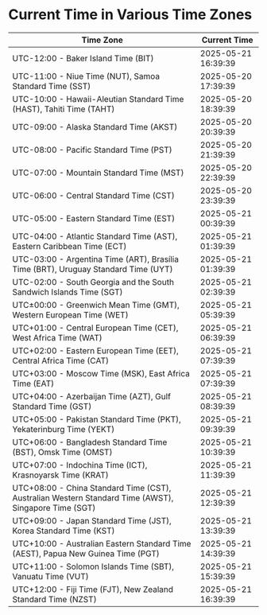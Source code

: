 # Current Time in Various Time Zones

| Time Zone | Current Time |
|-----------|--------------|
| UTC-12:00 - Baker Island Time (BIT) | 2025-05-21 16:39:39 |
| UTC-11:00 - Niue Time (NUT), Samoa Standard Time (SST) | 2025-05-20 17:39:39 |
| UTC-10:00 - Hawaii-Aleutian Standard Time (HAST), Tahiti Time (TAHT) | 2025-05-20 18:39:39 |
| UTC-09:00 - Alaska Standard Time (AKST) | 2025-05-20 20:39:39 |
| UTC-08:00 - Pacific Standard Time (PST) | 2025-05-20 21:39:39 |
| UTC-07:00 - Mountain Standard Time (MST) | 2025-05-20 22:39:39 |
| UTC-06:00 - Central Standard Time (CST) | 2025-05-20 23:39:39 |
| UTC-05:00 - Eastern Standard Time (EST) | 2025-05-21 00:39:39 |
| UTC-04:00 - Atlantic Standard Time (AST), Eastern Caribbean Time (ECT) | 2025-05-21 01:39:39 |
| UTC-03:00 - Argentina Time (ART), Brasília Time (BRT), Uruguay Standard Time (UYT) | 2025-05-21 01:39:39 |
| UTC-02:00 - South Georgia and the South Sandwich Islands Time (SGT) | 2025-05-21 02:39:39 |
| UTC±00:00 - Greenwich Mean Time (GMT), Western European Time (WET) | 2025-05-21 05:39:39 |
| UTC+01:00 - Central European Time (CET), West Africa Time (WAT) | 2025-05-21 06:39:39 |
| UTC+02:00 - Eastern European Time (EET), Central Africa Time (CAT) | 2025-05-21 07:39:39 |
| UTC+03:00 - Moscow Time (MSK), East Africa Time (EAT) | 2025-05-21 07:39:39 |
| UTC+04:00 - Azerbaijan Time (AZT), Gulf Standard Time (GST) | 2025-05-21 08:39:39 |
| UTC+05:00 - Pakistan Standard Time (PKT), Yekaterinburg Time (YEKT) | 2025-05-21 09:39:39 |
| UTC+06:00 - Bangladesh Standard Time (BST), Omsk Time (OMST) | 2025-05-21 10:39:39 |
| UTC+07:00 - Indochina Time (ICT), Krasnoyarsk Time (KRAT) | 2025-05-21 11:39:39 |
| UTC+08:00 - China Standard Time (CST), Australian Western Standard Time (AWST), Singapore Time (SGT) | 2025-05-21 12:39:39 |
| UTC+09:00 - Japan Standard Time (JST), Korea Standard Time (KST) | 2025-05-21 13:39:39 |
| UTC+10:00 - Australian Eastern Standard Time (AEST), Papua New Guinea Time (PGT) | 2025-05-21 14:39:39 |
| UTC+11:00 - Solomon Islands Time (SBT), Vanuatu Time (VUT) | 2025-05-21 15:39:39 |
| UTC+12:00 - Fiji Time (FJT), New Zealand Standard Time (NZST) | 2025-05-21 16:39:39 |
